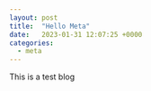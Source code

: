 ```yaml
---
layout: post
title:  "Hello Meta"
date:   2023-01-31 12:07:25 +0000
categories:
  - meta
---
```

This is a test blog